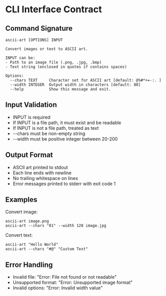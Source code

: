# CLI Interface Contract

## Command Signature

```
ascii-art [OPTIONS] INPUT

Convert images or text to ASCII art.

INPUT can be:
- Path to an image file (.png, .jpg, .bmp)
- Text string (enclosed in quotes if contains spaces)

Options:
  --chars TEXT     Character set for ASCII art [default: @%#*+=-:. ]
  --width INTEGER  Output width in characters [default: 80]
  --help           Show this message and exit.
```

## Input Validation

- INPUT is required
- If INPUT is a file path, it must exist and be readable
- If INPUT is not a file path, treated as text
- --chars must be non-empty string
- --width must be positive integer between 20-200

## Output Format

- ASCII art printed to stdout
- Each line ends with newline
- No trailing whitespace on lines
- Error messages printed to stderr with exit code 1

## Examples

Convert image:
```
ascii-art image.png
ascii-art --chars "01" --width 120 image.jpg
```

Convert text:
```
ascii-art "Hello World"
ascii-art --chars "#@" "Custom Text"
```

## Error Handling

- Invalid file: "Error: File not found or not readable"
- Unsupported format: "Error: Unsupported image format"
- Invalid options: "Error: Invalid width value"
